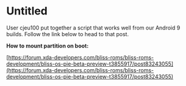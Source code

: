 # Untitled

User cjeu100 put together a script that works well from our Android 9 builds. Follow the link below to head to that post.

**How to mount partition on boot:** 

[https://forum.xda-developers.com/bliss-roms/bliss-roms-development/bliss-os-pie-beta-preview-t3855917/post83243055](https://forum.xda-developers.com/bliss-roms/bliss-roms-development/bliss-os-pie-beta-preview-t3855917/post83243055)

